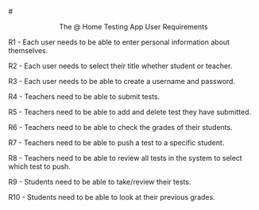 #<center>The @ Home Testing App User Requirements</center>


R1 - Each user needs to be able to enter personal information about themselves.

R2 - Each user needs to select their title whether student or teacher.

R3 - Each user needs to be able to create a username and password.

R4 - Teachers need to be able to submit tests.

R5 - Teachers need to be able to add and delete test they have submitted.

R6 - Teachers need to be able to check the grades of their students.

R7 - Teachers need to be able to push a test to a specific student.

R8 - Teachers need to be able to review all tests in the system to select 
which test to push.

R9 - Students need to be able to take/review their tests.

R10 - Students need to be able to look at their previous grades.